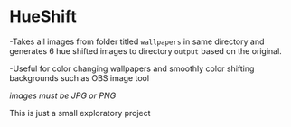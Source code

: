 # HueShift

-Takes all images from folder titled `wallpapers` in same directory and generates 6 hue shifted images to directory `output` based on the original. 

-Useful for color changing wallpapers and smoothly color shifting backgrounds such as OBS image tool

*images must be JPG or PNG*

This is just a small exploratory project
